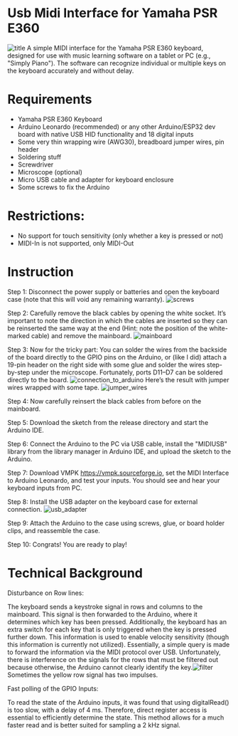 # Usb Midi Interface for Yamaha PSR E360
![title](https://github.com/user-attachments/assets/5e19b155-ed9c-4c62-a946-06533dfe7f22)
A simple MIDI interface for the Yamaha PSR E360 keyboard, designed for use with music learning software on a tablet or PC (e.g., "Simply Piano"). The software can recognize individual or multiple keys on the keyboard accurately and without delay.

# Requirements
* Yamaha PSR E360 Keyboard
* Arduino Leonardo (recommended) or any other Arduino/ESP32 dev board with native USB HID functionality and 18 digital inputs
* Some very thin wrapping wire (AWG30), breadboard jumper wires, pin header
* Soldering stuff
* Screwdriver
* Microscope (optional)
* Micro USB cable and adapter for keyboard enclosure
* Some screws to fix the Arduino

# Restrictions:
* No support for touch sensitivity (only whether a key is pressed or not)
* MIDI-In is not supported, only MIDI-Out

# Instruction
Step 1:
Disconnect the power supply or batteries and open the keyboard case (note that this will void any remaining warranty). ![screws](https://github.com/user-attachments/assets/bbcd0ccd-3c16-4224-841f-c1229925b69e)

Step 2: 
Carefully remove the black cables by opening the white socket. It’s important to note the direction in which the cables are inserted so they can be reinserted the same way at the end (Hint: note the position of the white-marked cable) and remove the mainboard.  ![mainboard](https://github.com/user-attachments/assets/5ffe689c-2cd0-464d-83ab-ce3d05781627)

Step 3: 
Now for the tricky part: You can solder the wires from the backside of the board directly to the GPIO pins on the Arduino, or (like I did) attach a 19-pin header on the right side with some glue and solder the wires step-by-step under the microscope. Fortunately, ports D11–D7 can be soldered directly to the board. ![connection_to_arduino](https://github.com/user-attachments/assets/76da28b1-f90a-4575-976f-b60961070ddb)
Here’s the result with jumper wires wrapped with some tape. ![jumper_wires](https://github.com/user-attachments/assets/0a221dd5-db40-4e67-966b-9aded31f5ab2)

Step 4: 
Now carefully reinsert the black cables from before on the mainboard.

Step 5: 
Download the sketch from the release directory and start the Arduino IDE.

Step 6: 
Connect the Arduino to the PC via USB cable, install the "MIDIUSB" library from the library manager in Arduino IDE, and upload the sketch to the Arduino.

Step 7: 
Download VMPK https://vmpk.sourceforge.io, set the MIDI Interface to Arduino Leonardo, and test your inputs. You should see and hear your keyboard inputs from PC.

Step 8: 
Install the USB adapter on the keyboard case for external connection. ![usb_adapter](https://github.com/user-attachments/assets/a71c92b3-18c8-4a13-b470-ad198eb77fa7)

Step 9: 
Attach the Arduino to the case using screws, glue, or board holder clips, and reassemble the case.

Step 10: 
Congrats! You are ready to play!

# Technical Background

Disturbance on Row lines:

The keyboard sends a keystroke signal in rows and columns to the mainboard. This signal is then forwarded to the Arduino, where it determines which key has been pressed. Additionally, the keyboard has an extra switch for each key that is only triggered when the key is pressed further down. This information is used to enable velocity sensitivity (though this information is currently not utilized). Essentially, a simple query is made to forward the information via the MIDI protocol over USB. Unfortunately, there is interference on the signals for the rows that must be filtered out because otherwise, the Arduino cannot clearly identify the key.![filter](https://github.com/user-attachments/assets/b8193c9d-9c64-4618-af3e-b698cff7a78c) Sometimes the yellow row signal has two impulses.

Fast polling of the GPIO Inputs:

To read the state of the Arduino inputs, it was found that using digitalRead() is too slow, with a delay of 4 ms. Therefore, direct register access is essential to efficiently determine the state. This method allows for a much faster read and is better suited for sampling a 2 kHz signal.



